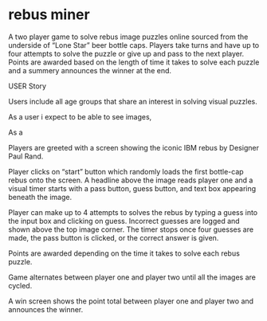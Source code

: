 # rebus miner

A two player game to solve rebus image puzzles online sourced from the underside of “Lone Star” beer bottle caps.  Players take turns and have up to four attempts to solve the puzzle or give up and pass to the next player.  Points are awarded based on the length of time it takes to solve each puzzle and a summery announces the winner at the end.



USER Story


Users include all age groups that share an interest in solving visual puzzles.

As a user i expect to be able to see images, 

As a 

Players are greeted with a screen showing the iconic IBM rebus by Designer Paul Rand.  

Player clicks on “start” button which randomly loads the first bottle-cap rebus onto the screen.   A headline above the image reads player one and a  visual timer starts with a pass button, guess button, and text box appearing beneath the image.

Player can make up to 4 attempts to solves the rebus by typing a guess into the input box and clicking on guess.  Incorrect guesses are logged and shown above the top image corner. The timer stops once four guesses are made, the pass button is clicked, or the correct answer is given.

Points are awarded depending on the time it takes to solve each rebus puzzle. 

Game alternates between player one and player two until all the images are cycled.

A win screen shows the point total between player one and player two and announces the winner.

